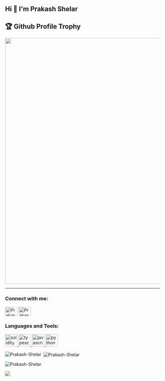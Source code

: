 ## Hi 👋 I'm Prakash Shelar

<h2>🏆 Github Profile Trophy</h2></a>
<a href="https://github.com/ryo-ma/github-profile-trophy">
  <img width=800 src="https://github-profile-trophy.vercel.app/?username=prakash-shelar&theme=gruvbox&no-frame=true"/>
</a>


---

<h3 align="left">Connect with me:</h3>
<p align="left">
<a href="https://x.com/optimus_ps?s=11" target="blank"><img align="center" src="https://img.icons8.com/?size=100&id=111056&format=png&color=000000" alt="Prakash-Shelar" height="30" width="40" /></a>
  <a href="https://www.linkedin.com/in/prakash-shelar" target="blank"><img align="center" src="https://img.icons8.com/?size=100&id=13930&format=png&color=000000" alt="Prakash-Shelar" height="30" width="40" /></a>
<!-- <a href="https://instagram.com/optimus_ps" target="blank"><img align="center" src="https://raw.githubusercontent.com/rahuldkjain/github-profile-readme-generator/master/src/images/icons/Social/instagram.svg" alt="Prakash-Shelar" height="30" width="40" /></a> -->


<h3 align="left">Languages and Tools:</h3>
<p align="left">
  <a href="https://soliditylang.org/" target="_blank" rel="noreferrer"> <img src="https://img.icons8.com/?size=100&id=at2DODSyQznb&format=png&color=000000" alt="solidity" width="40" height="40"/> </a> 
  <a href="https://www.typescriptlang.org/" target="_blank" rel="noreferrer"> <img src="https://img.icons8.com/?size=100&id=uJM6fQYqDaZK&format=png&color=000000" alt="typescript" width="40" height="40"/> </a>
  <a href="https://www.javascript.com/" target="_blank" rel="noreferrer"> <img src="https://img.icons8.com/?size=100&id=108784&format=png&color=000000" alt="javascript" width="40" height="40"/> </a>
  <a href="https://www.python.org/" target="_blank" rel="noreferrer"> <img src="https://img.icons8.com/?size=100&id=13441&format=png&color=000000" alt="python" width="40" height="40"/> </a> 
  
</p>

<p><img align="left" src="https://github-readme-stats.vercel.app/api/top-langs?username=Prakash-Shelar&show_icons=true&locale=en&layout=compact" alt="Prakash-Shelar" /></p>

<p>&nbsp;<img align="center" src="https://github-readme-stats.vercel.app/api?username=Prakash-Shelar&show_icons=true&locale=en" alt="Prakash-Shelar" /></p>

<p><img align="center" src="https://github-readme-streak-stats.herokuapp.com/?user=Prakash-Shelar&" alt="Prakash-Shelar" /></p>

[![](https://visitcount.itsvg.in/api?id=prakash-shelar&label=Profile%20Views&color=1&pretty=false)](https://visitcount.itsvg.in)
<!--
**Prakash-Shelar/Prakash-Shelar** is a ✨ _special_ ✨ repository because its `README.md` (this file) appears on your GitHub profile.

Here are some ideas to get you started:

- 🔭 I’m currently working on ...
- 🌱 I’m currently learning ...
- 👯 I’m looking to collaborate on ...
- 🤔 I’m looking for help with ...
- 💬 Ask me about ...
- 📫 How to reach me: ...
- 😄 Pronouns: ...
- ⚡ Fun fact: ...
-->

